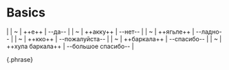 # Basics

|
| ~[](~./basics/1.m4a) | ++е++ | --да-- |
| ~[](~./basics/2.m4a) | ++акку++ | --нет-- |
| ~[](~./basics/3.m4a) | ++ягьле++ | --ладно-- |
| ~[](~./basics/4.m4a) | ++кко++ | --пожалуйста-- |
| ~[](~./basics/5.m4a) | ++баркала++ | --спасибо-- |
| ~[](~./basics/6.m4a) | ++хула баркала++ | --большое спасибо-- |

{.phrase}
